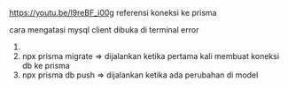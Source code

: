 https://youtu.be/l9reBF_i00g referensi koneksi ke prisma

cara mengatasi mysql client dibuka di terminal error

1. 
2. npx prisma migrate => dijalankan ketika pertama kali membuat koneksi db ke prisma
3. npx prisma db push => dijalankan ketika ada perubahan di model 